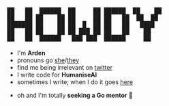 <h4><pre alt='Howdy'>██   ██  ██████  ██     ██ ██████  ██    ██  
██   ██ ██    ██ ██     ██ ██   ██  ██  ██  
███████ ██    ██ ██  █  ██ ██   ██   ████   
██   ██ ██    ██ ██ ███ ██ ██   ██    ██    
██   ██  ██████   ███ ███  ██████     ██</pre></h4>   

- I'm **Arden** 
- pronouns go [she](pronoun.is/she)/[they](pronoun.is/they)
- find me being irrelevant on [twitter](https://twitter.com/arrrrrden)
- I write code for **HumaniseAI**
- sometimes I write; when I do it goes [here](https://dev.to/@arrrden)

+ oh and I'm totally **seeking a Go mentor** 🥺
